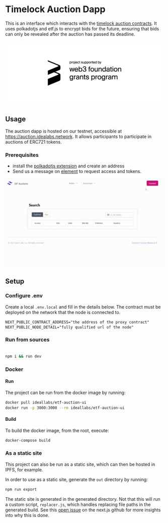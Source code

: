 # Timelock Auction Dapp

This is an interface which interacts with the [timelock auction contracts](https://github.com/ideal-lab5/contracts/tree/main/timelock_auction). It uses polkadotjs and etf.js to encrypt bids for the future, ensuring that bids can only be revealed after the auction has passed its deadline.

<picture>
  <source media="(prefers-color-scheme: dark)" srcset="./assets/web3%20foundation_grants_badge_white.png">
  <img alt="This project is funded by the Web3 Foundation Grants Program" src="./assets/web3%20foundation_grants_badge_black.png">
</picture>

## Usage

The auction dapp is hosted on our testnet, accessible at https://auction.idealabs.network. It allows participants to participate in auctions of ERC721 tokens. 


### Prerequisites

- install the [polkadotjs extension](https://polkadot.js.org/extension/) and create an address
- Send us a message on [element](https://matrix.to/#/!WNjsSVgwXxgopDOSPj:matrix.org?via=matrix.org) to request access and tokens.
 

<div style="display: grid;">
    <img style="max-height: 400px; margin: 0 auto;" src="./assets/connect_and_create.gif" />
</div>

## Setup

### Configure .env

Create a local `.env.local` and fill in the details below. The contract must be deployed on the network that the node is connected to.

``` shell
NEXT_PUBLIC_CONTRACT_ADDRESS="the address of the proxy contract"
NEXT_PUBLIC_NODE_DETAIL="fully qualified url of the node"
```
### Run from sources

```bash

npm i && run dev
```

### Docker

#### Run

The project can be run from the docker image by running:

``` bash
docker pull ideallabs/etf-auction-ui
docker run -p 3000:3000 --rm ideallabs/etf-auction-ui
```

#### Build

To build the docker image, from the root, execute:

``` bash
docker-compose build
```

### As a static site

This project can also be run as a static site, which can then be hosted in IPFS, for example.

In order to use as a static site, generate the `out` directory by running:

``` bash
npm run export
```

The static site is generated in the generated directory. Not that this will run a custom script, `replacer.js`, which handles replacing file paths in the generated build. See this [open issue](https://github.com/vercel/next.js/issues/8158) on the next.js github for more insights into why this is done.
